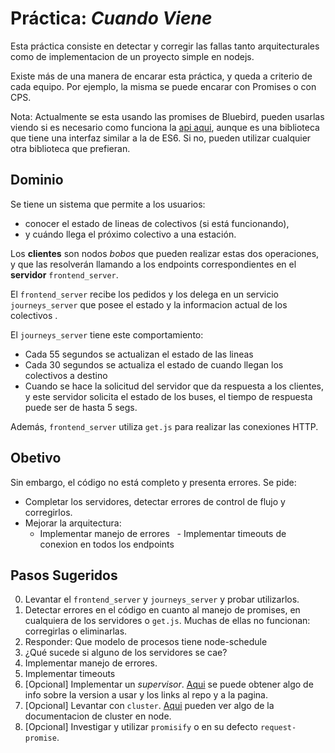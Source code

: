 # Práctica: _Cuando Viene_

Esta práctica consiste en detectar y corregir las fallas tanto arquitecturales como de implementacion de un proyecto simple en nodejs.

Existe más de una manera de encarar esta práctica, y queda a criterio de cada equipo. Por ejemplo, la misma se puede encarar con Promises o con CPS.

Nota: Actualmente se esta usando las promises de Bluebird, pueden usarlas viendo si es necesario como funciona la [api aqui](http://bluebirdjs.com/docs/api-reference.html), aunque es una biblioteca que tiene una interfaz similar a la de ES6. Si no, pueden utilizar cualquier otra biblioteca que prefieran.

## Dominio

Se tiene un sistema que permite a los usuarios:

  * conocer el estado de lineas de colectivos (si está funcionando),
  * y cuándo llega el próximo colectivo a una estación.

Los **clientes** son nodos _bobos_ que pueden realizar estas dos operaciones, y que las resolverán llamando a los endpoints correspondientes en el **servidor** `frontend_server`.

El `frontend_server` recibe los pedidos y los delega en un servicio `journeys_server` que posee el estado y la informacion actual de los colectivos .

El `journeys_server` tiene este comportamiento:

- Cada 55 segundos se actualizan el estado de las lineas
- Cada 30 segundos se actualiza el estado de cuando llegan los colectivos a destino
- Cuando se hace la solicitud del servidor que da respuesta a los clientes, y este servidor solicita el estado de los buses, el tiempo de respuesta puede ser de hasta 5 segs.

Además, `frontend_server` utiliza `get.js` para realizar las conexiones HTTP.

## Obetivo

Sin embargo, el código no está completo y presenta errores. Se pide:

- Completar los servidores, detectar errores de control de flujo y corregirlos.
- Mejorar la arquitectura:
   - Implementar manejo de errores
   - Implementar timeouts de conexion en todos los endpoints

## Pasos Sugeridos

 0. Levantar el `frontend_server` y `journeys_server` y probar utilizarlos.
 1. Detectar errores en el código en cuanto al manejo de promises, en cualquiera de los servidores o `get.js`. Muchas de ellas no funcionan: corregirlas o eliminarlas.
 2. Responder: Que modelo de procesos tiene node-schedule
 3. ¿Qué sucede si alguno de los servidores se cae?
 4. Implementar manejo de errores.
 5. Implementar timeouts
 6. [Opcional] Implementar un _supervisor_. [Aqui](https://www.npmjs.com/package/supervisor) se puede obtener algo de info sobre la version a usar y los links al repo y a la pagina.
 7. [Opcional] Levantar con `cluster`. [Aqui](https://nodejs.org/api/cluster.html) pueden ver algo de la documentacion de cluster en node.
 8. [Opcional] Investigar y utilizar `promisify` o en su defecto `request-promise`.
